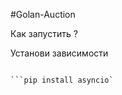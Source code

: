 #Golan-Auction

Как запустить ?

Установи зависимости

```pip install aiogram

```pip install asyncio`
